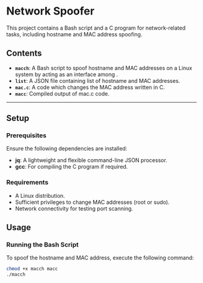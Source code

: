 # Network Spoofer

This project contains a Bash script and a C program for network-related tasks, including hostname and MAC address spoofing.

## Contents

- **`macch`**: A Bash script to spoof hostname and MAC addresses on a Linux system by acting as an interface among  .
- **`list`**: A JSON file containing list of hostname and MAC addresses.
- **`mac.c`**: A code which changes the MAC address written in C.
- **`macc`**: Compiled output of mac.c code.

---

## Setup

### Prerequisites

Ensure the following dependencies are installed:
- **jq**: A lightweight and flexible command-line JSON processor.
- **gcc**: For compiling the C program if required.

### Requirements

- A Linux distribution.
- Sufficient privileges to change MAC addresses (root or sudo).
- Network connectivity for testing port scanning.

## Usage

### Running the Bash Script

To spoof the hostname and MAC address, execute the following command:

```bash
chmod +x macch macc
./macch

